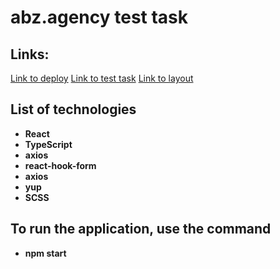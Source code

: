 <h1>abz.agency test task</h1>
<h2>Links:</h2>
<a href="https://www.figma.com/file/ykJhQGVFGbQBEQZzuktwvm/TESTTASK---2022?node-id=581%3A0" target="_blank">Link to deploy</a>
<a href="https://drive.google.com/file/d/11XPGP9wrHB-B5aLlBCRLXHVA2yvM2QhY/view" target="_blank">Link to test task</a>
<a href="https://www.figma.com/file/ykJhQGVFGbQBEQZzuktwvm/TESTTASK---2022?node-id=581%3A0" target="_blank">Link to layout</a>
<!-- <a href="https://vin-decoder-app.netlify.app/" target="_blank">Deployed application</a> -->
<h2>List of technologies</h2>

- <b>React</b>
- <b>TypeScript</b>
- <b>axios</b>
- <b>react-hook-form</b>
- <b>axios</b>
- <b>yup</b>
- <b>SCSS</b>

<h2>To run the application, use the command</h2>

- <b>npm start</b>
